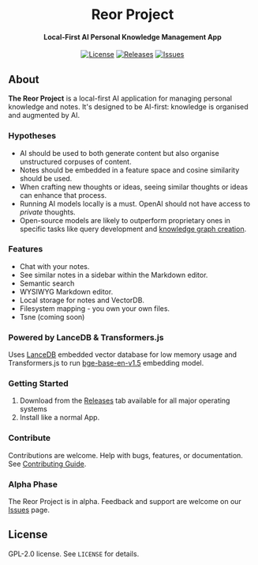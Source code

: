 <h1 align="center">Reor Project</h1>
<!-- <p align="center">
    <img src="logo_or_graphic_representation.png" alt="Reor Logo">
</p> -->

<h4 align="center">
   Local-First AI Personal Knowledge Management App
</h4>

<p align="center">
    <a href="LICENSE"><img alt="License" src="https://img.shields.io/badge/license-GPLv2-blue.svg"></a>
    <a href="https://github.com/reorproject/reor/releases"><img alt="Releases" src="https://img.shields.io/github/release-date/public/public"></a>
    <a href="https://github.com/reorproject/reor/issues"><img alt="Issues" src="https://img.shields.io/github/issues/public/public"></a>
</p>

## About
**The Reor Project** is a local-first AI application for managing personal knowledge and notes. It's designed to be AI-first: knowledge is organised and augmented by AI. 

### Hypotheses
- AI should be used to both generate content but also organise unstructured corpuses of content.
- Notes should be embedded in a feature space and cosine similarity should be used.
- When crafting new thoughts or ideas, seeing similar thoughts or ideas can enhance that process.
- Running AI models locally is a must. OpenAI should not have access to _private_ thoughts.
- Open-source models are likely to outperform proprietary ones in specific tasks like query development and [knowledge graph creation](https://arxiv.org/abs/2310.04562).

### Features
- Chat with your notes.
- See similar notes in a sidebar within the Markdown editor.
- Semantic search
- WYSIWYG Markdown editor.
- Local storage for notes and VectorDB.
- Filesystem mapping - you own your own files.
- Tsne (coming soon)

### Powered by LanceDB & Transformers.js
Uses [LanceDB](https://github.com/lancedb/lancedb) embedded vector database for low memory usage and Transformers.js to run [bge-base-en-v1.5](https://huggingface.co/BAAI/bge-base-en-v1.5) embedding model.

### Getting Started
1. Download from the [Releases](https://github.com/reorproject/reor/releases) tab available for all major operating systems
2. Install like a normal App.

### Contribute
Contributions are welcome. Help with bugs, features, or documentation. See [Contributing Guide](link_to_contributing_guide).

### Alpha Phase
The Reor Project is in alpha. Feedback and support are welcome on our [Issues](https://github.com/reor-project/issues) page.

## License
GPL-2.0 license. See `LICENSE` for details.

